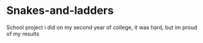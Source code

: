 # Snakes-and-ladders
School project i did on my second year of college, it was hard, but im proud of my results
